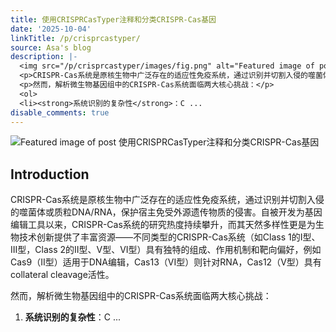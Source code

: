 ```yaml
---
title: 使用CRISPRCasTyper注释和分类CRISPR-Cas基因
date: '2025-10-04'
linkTitle: /p/crisprcastyper/
source: Asa's blog
description: |-
  <img src="/p/crisprcastyper/images/fig.png" alt="Featured image of post 使用CRISPRCasTyper注释和分类CRISPR-Cas基因" /><h2 id="introduction">Introduction</h2>
  <p>CRISPR-Cas系统是原核生物中广泛存在的适应性免疫系统，通过识别并切割入侵的噬菌体或质粒DNA/RNA，保护宿主免受外源遗传物质的侵害。自被开发为基因编辑工具以来，CRISPR-Cas系统的研究热度持续攀升，而其天然多样性更是为生物技术创新提供了丰富资源——不同类型的CRISPR-Cas系统（如Class 1的I型、III型，Class 2的II型、V型、VI型）具有独特的组成、作用机制和靶向偏好，例如Cas9（II型）适用于DNA编辑，Cas13（VI型）则针对RNA，Cas12（V型）具有 collateral cleavage活性。</p>
  <p>然而，解析微生物基因组中的CRISPR-Cas系统面临两大核心挑战：</p>
  <ol>
  <li><strong>系统识别的复杂性</strong>：C ...
disable_comments: true
---
```

<img src="/p/crisprcastyper/images/fig.png" alt="Featured image of post 使用CRISPRCasTyper注释和分类CRISPR-Cas基因" /><h2 id="introduction">Introduction</h2>
<p>CRISPR-Cas系统是原核生物中广泛存在的适应性免疫系统，通过识别并切割入侵的噬菌体或质粒DNA/RNA，保护宿主免受外源遗传物质的侵害。自被开发为基因编辑工具以来，CRISPR-Cas系统的研究热度持续攀升，而其天然多样性更是为生物技术创新提供了丰富资源——不同类型的CRISPR-Cas系统（如Class 1的I型、III型，Class 2的II型、V型、VI型）具有独特的组成、作用机制和靶向偏好，例如Cas9（II型）适用于DNA编辑，Cas13（VI型）则针对RNA，Cas12（V型）具有 collateral cleavage活性。</p>
<p>然而，解析微生物基因组中的CRISPR-Cas系统面临两大核心挑战：</p>
<ol>
<li><strong>系统识别的复杂性</strong>：C ...
